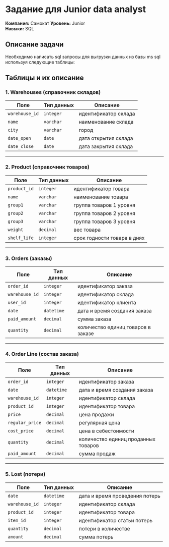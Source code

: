 # Задание для Junior data analyst
**Компания:** Самокат 
**Уровень:** Junior  
**Навыки:** SQL

## Описание задачи
Необходимо написать sql запросы для выгрузки данных из базы ms sql используя следующие таблицы:		
		
## Таблицы и их описание

### **1. Warehouses (справочник складов)**

| Поле           | Тип данных   | Описание                    |
|----------------|-------------|-----------------------------|
| `warehouse_id` | `integer`   | идентификатор склада        |
| `name`         | `varchar`   | наименование склада         |
| `city`         | `varchar`   | город                       |
| `date_open`    | `date`      | дата открытия склада        |
| `date_close`   | `date`      | дата закрытия склада        |

---

### **2. Product (справочник товаров)**

| Поле         | Тип данных   | Описание                            |
|--------------|-------------|-------------------------------------|
| `product_id` | `integer`   | идентификатор товара               |
| `name`       | `varchar`   | наименование товара                |
| `group1`     | `varchar`   | группа товаров 1 уровня            |
| `group2`     | `varchar`   | группа товаров 2 уровня            |
| `group3`     | `varchar`   | группа товаров 3 уровня            |
| `weight`     | `decimal`   | вес товара                         |
| `shelf_life` | `integer`   | срок годности товара в днях        |

---

### **3. Orders (заказы)**

| Поле           | Тип данных   | Описание                            |
|----------------|-------------|-------------------------------------|
| `order_id`     | `integer`   | идентификатор заказа               |
| `warehouse_id` | `integer`   | идентификатор склада               |
| `user_id`      | `integer`   | идентификатор клиента              |
| `date`         | `datetime`  | дата и время создания заказа       |
| `paid_amount`  | `decimal`   | сумма заказа                       |
| `quantity`     | `decimal`   | количество единиц товаров в заказе |

---

### **4. Order Line (состав заказа)**

| Поле           | Тип данных   | Описание                            |
|----------------|-------------|-------------------------------------|
| `order_id`     | `integer`   | идентификатор заказа               |
| `date`         | `datetime`  | дата и время создания заказа       |
| `warehouse_id` | `integer`   | идентификатор склада               |
| `product_id`   | `integer`   | идентификатор товара               |
| `price`        | `decimal`   | цена продажи                       |
| `regular_price`| `decimal`   | регулярная цена                    |
| `cost_price`   | `decimal`   | цена в себестоимости              |
| `quantity`     | `decimal`   | количество единиц проданных товаров|
| `paid_amount`  | `decimal`   | сумма продаж                      |

---

### **5. Lost (потери)**

| Поле           | Тип данных   | Описание                            |
|----------------|-------------|-------------------------------------|
| `date`         | `datetime`  | дата и время проведения потерь     |
| `warehouse_id` | `integer`   | идентификатор склада               |
| `product_id`   | `integer`   | идентификатор товара               |
| `item_id`      | `integer`   | идентификатор статьи потерь         |
| `quantity`     | `decimal`   | потери в количестве                |
| `amount`       | `decimal`   | сумма потерь                       |
